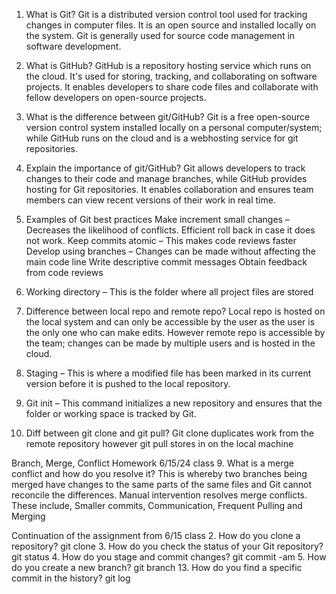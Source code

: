 1.	What is Git? Git is a distributed version control tool used for tracking changes in computer files. It is an open source and installed locally on the system. Git is generally used for source code management in software development.
2.	What is GitHub? GitHub is a repository hosting service which runs on the cloud. It's used for storing, tracking, and collaborating on software projects. It enables developers to share code files and collaborate with fellow developers on open-source projects. 
3.	What is the difference between git/GitHub? Git is a free open-source version control system installed locally on a personal computer/system; while GitHub runs on the cloud and is a webhosting service for git repositories.
4.	Explain the importance of git/GitHub? Git allows developers to track changes to their code and manage branches, while GitHub provides hosting for Git repositories. It enables collaboration and ensures team members can view recent versions of their work in real time.
5.	Examples of Git best practices
Make increment small changes – Decreases the likelihood of conflicts. Efficient roll back in case it does not work.
Keep commits atomic – This makes code reviews faster
Develop using branches – Changes can be made without affecting the main code line
Write descriptive commit messages
Obtain feedback from code reviews

1.	Working directory – This is the folder where all project files are stored
2.	Difference between local repo and remote repo? Local repo is hosted on the local system and can only be accessible by the user as the user is the only one who can make edits. However remote repo is accessible by the team; changes can be made by multiple users and is hosted in the cloud.
3.	Staging – This is where a modified file has been marked in its current version before it is pushed to the local repository.
4.	Git init – This command initializes a new repository and ensures that the folder or working space is tracked by Git.
5.	Diff between git clone and git pull? Git clone duplicates work from the remote repository however git pull stores in on the local machine

Branch, Merge, Conflict Homework 6/15/24 class
9.	What is a merge conflict and how do you resolve it? This is whereby two branches being merged have changes to the same parts of the same files and Git cannot reconcile the differences. Manual intervention resolves merge conflicts. These include, Smaller commits, Communication, Frequent Pulling and Merging

Continuation of the assignment from 6/15 class
2.	How do you clone a repository? git clone <repository name_url>
3.	How do you check the status of your Git repository? git status
4.	How do you stage and commit changes? git commit -am
5.	How do you create a new branch? git branch <branch name>
13.	How do you find a specific commit in the history? git log